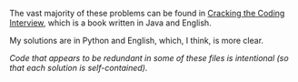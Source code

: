 The vast majority of these problems can be found in [Cracking the Coding Interview](http://www.crackingthecodinginterview.com/), which is a book written in Java and English.

My solutions are in Python and English, which, I think, is more clear.



*Code that appears to be redundant in some of these files is intentional (so that each solution is self-contained).*
